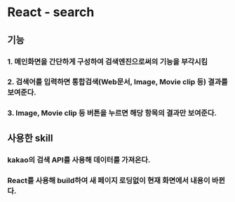 # React - search

## 기능
### 1. 메인화면을 간단하게 구성하여 검색엔진으로써의 기능을 부각시킴


### 2. 검색어를 입력하면 통합검색(Web문서, Image, Movie clip 등) 결과를 보여준다.


### 3. Image, Movie clip 등 버튼을 누르면 해당 항목의 결과만 보여준다.


## 사용한 skill
### kakao의 검색 API를 사용해 데이터를 가져온다.
### React를 사용해 build하여 새 페이지 로딩없이 현재 화면에서 내용이 바뀐다.
